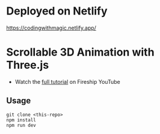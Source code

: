 # Deployed on Netlify
https://codingwithmagic.netlify.app/

# Scrollable 3D Animation with Three.js

- Watch the [full tutorial](https://youtu.be/Q7AOvWpIVHU) on Fireship YouTube

## Usage

```
git clone <this-repo>
npm install
npm run dev
```
